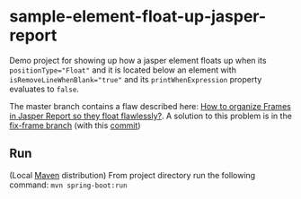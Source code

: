 # sample-element-float-up-jasper-report
Demo project for showing up how a jasper element floats up when its `positionType="Float"` and it is located below an element with `isRemoveLineWhenBlank="true"` and its `printWhenExpression` property evaluates to `false`.

The master branch contains a flaw described here: [How to organize Frames in Jasper Report so they float flawlessly?][2]. A solution to this problem is in the [fix-frame branch][3] (with this [commit][4])

## Run

(Local [Maven][1] distribution)
From project directory run the following command: `mvn spring-boot:run`

[1]: https://maven.apache.org/install.html
[2]: https://stackoverflow.com/q/52654844/5640649
[3]: https://github.com/lealceldeiro/sample-element-float-up-jasper-report/tree/fix-frame
[4]: https://github.com/lealceldeiro/sample-element-float-up-jasper-report/commit/186383228500dc678539f0c2a51b8618787a92cc
